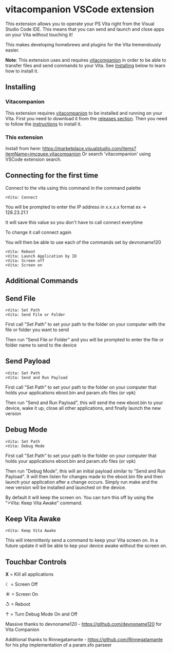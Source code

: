 # vitacompanion VSCode extension

This extension allows you to operate your PS Vita right from the Visual Studio Code IDE. This means that you can send and launch and close apps on your Vita without touching it!

This makes developing homebrews and plugins for the Vita tremendously easier.

**Note**: This extension uses and requires [vitacompanion](https://github.com/devnoname120/vitacompanion) in order to be able to transfer files and send commands to your Vita. See [Installing](#Installing) below to learn how to install it.


## Installing

### Vitacompanion

This extension requires [vitacompanion](https://github.com/devnoname120/vitacompanion) to be installed and running on your Vita.
First you need to download it from the [releases section](https://github.com/devnoname120/vitacompanion/releases).
Then you need to follow the [instructions](https://github.com/devnoname120/vitacompanion#readme) to install it.

### This extension

Install from here: https://marketplace.visualstudio.com/items?itemName=imcquee.vitacompanion
Or search 'vitacompanion' using VSCode extension search.

## Connecting for the first time

Connect to the vita using this command in the command palette
```
>Vita: Connect
```

You will be prompted to enter the IP address in x.x.x.x format ex -> 128.23.21.1

It will save this value so you don't have to call connect everytime

To change it call connect again

You will then be able to use each of the commands set by devnoname120
```
>Vita: Reboot
>Vita: Launch Application by ID
>Vita: Screen off
>Vita: Screen on
```

## Additional Commands

## Send File

```
>Vita: Set Path
>Vita: Send File or Folder
```


First call "Set Path" to set your path to the folder on your computer with the file or folder you want to send

Then run "Send File or Folder" and you will be prompted to enter the file or folder name to send to the device

## Send Payload

```
>Vita: Set Path
>Vita: Send and Run Payload
```

First call "Set Path" to set your path to the folder on your computer that holds your applications eboot.bin and param.sfo files (or vpk)

Then run "Send and Run Payload", this will send the new eboot.bin to your device, wake it up, close all other applications, and finally launch the new version

## Debug Mode

```
>Vita: Set Path
>Vita: Debug Mode
```

First call "Set Path" to set your path to the folder on your computer that holds your applications eboot.bin and param.sfo files (or vpk)

Then run "Debug Mode", this will an initial payload similar to "Send and Run Payload". It will then listen for changes made to the eboot.bin file and then launch your application after a change occurs. Simply run make and the new version will be installed and launched on the device. 

By default it will keep the screen on. You can turn this off by using the ">Vita: Keep Vita Awake" command.

## Keep Vita Awake

```
>Vita: Keep Vita Awake
```

This will intermittenly send a command to keep your Vita screen on. In a future update it will be able to kep your device awake without the screen on.





## Touchbar Controls

**X** = Kill all applications

☾ = Screen Off

☀ = Screen On

↺ = Reboot

↑ = Turn Debug Mode On and Off


Massive thanks to devnoname120 - https://github.com/devnoname120 for Vita Companion

Additional thanks to Rinnegatamante - https://github.com/Rinnegatamante for his php implementation of a param.sfo parseer
